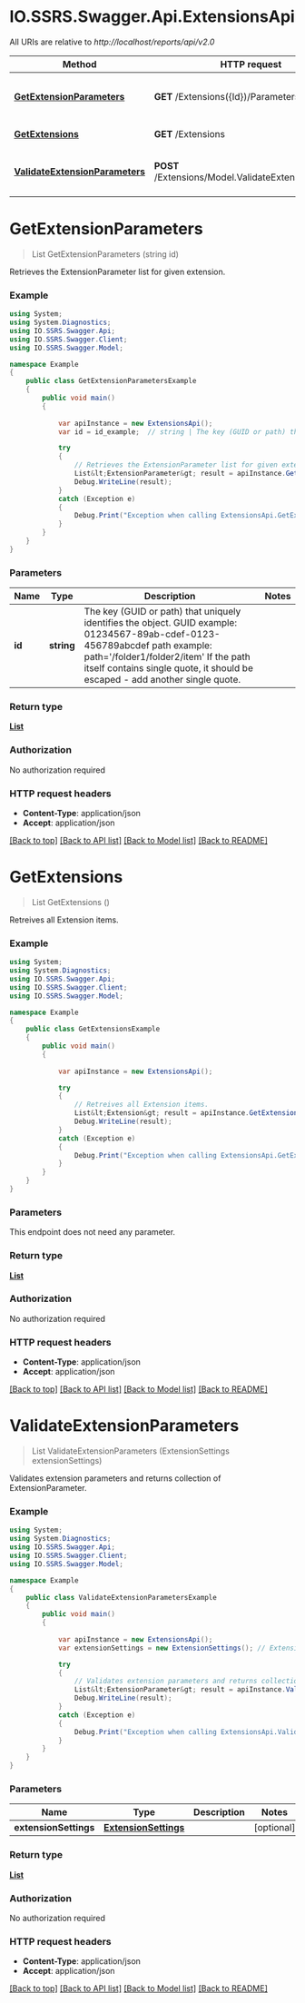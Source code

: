 # IO.SSRS.Swagger.Api.ExtensionsApi

All URIs are relative to *http://localhost/reports/api/v2.0*

Method | HTTP request | Description
------------- | ------------- | -------------
[**GetExtensionParameters**](ExtensionsApi.md#getextensionparameters) | **GET** /Extensions({Id})/Parameters | Retrieves the ExtensionParameter list for given extension.
[**GetExtensions**](ExtensionsApi.md#getextensions) | **GET** /Extensions | Retreives all Extension items.
[**ValidateExtensionParameters**](ExtensionsApi.md#validateextensionparameters) | **POST** /Extensions/Model.ValidateExtensionSettings | Validates extension parameters and returns collection of ExtensionParameter.


<a name="getextensionparameters"></a>
# **GetExtensionParameters**
> List<ExtensionParameter> GetExtensionParameters (string id)

Retrieves the ExtensionParameter list for given extension.

### Example
```csharp
using System;
using System.Diagnostics;
using IO.SSRS.Swagger.Api;
using IO.SSRS.Swagger.Client;
using IO.SSRS.Swagger.Model;

namespace Example
{
    public class GetExtensionParametersExample
    {
        public void main()
        {
            
            var apiInstance = new ExtensionsApi();
            var id = id_example;  // string | The key (GUID or path) that uniquely identifies the object. GUID example: 01234567-89ab-cdef-0123-456789abcdef path example: path='/folder1/folder2/item' If the path itself contains single quote, it should be escaped - add another single quote.

            try
            {
                // Retrieves the ExtensionParameter list for given extension.
                List&lt;ExtensionParameter&gt; result = apiInstance.GetExtensionParameters(id);
                Debug.WriteLine(result);
            }
            catch (Exception e)
            {
                Debug.Print("Exception when calling ExtensionsApi.GetExtensionParameters: " + e.Message );
            }
        }
    }
}
```

### Parameters

Name | Type | Description  | Notes
------------- | ------------- | ------------- | -------------
 **id** | **string**| The key (GUID or path) that uniquely identifies the object. GUID example: 01234567-89ab-cdef-0123-456789abcdef path example: path&#x3D;&#39;/folder1/folder2/item&#39; If the path itself contains single quote, it should be escaped - add another single quote. | 

### Return type

[**List<ExtensionParameter>**](ExtensionParameter.md)

### Authorization

No authorization required

### HTTP request headers

 - **Content-Type**: application/json
 - **Accept**: application/json

[[Back to top]](#) [[Back to API list]](../README.md#documentation-for-api-endpoints) [[Back to Model list]](../README.md#documentation-for-models) [[Back to README]](../README.md)

<a name="getextensions"></a>
# **GetExtensions**
> List<Extension> GetExtensions ()

Retreives all Extension items.

### Example
```csharp
using System;
using System.Diagnostics;
using IO.SSRS.Swagger.Api;
using IO.SSRS.Swagger.Client;
using IO.SSRS.Swagger.Model;

namespace Example
{
    public class GetExtensionsExample
    {
        public void main()
        {
            
            var apiInstance = new ExtensionsApi();

            try
            {
                // Retreives all Extension items.
                List&lt;Extension&gt; result = apiInstance.GetExtensions();
                Debug.WriteLine(result);
            }
            catch (Exception e)
            {
                Debug.Print("Exception when calling ExtensionsApi.GetExtensions: " + e.Message );
            }
        }
    }
}
```

### Parameters
This endpoint does not need any parameter.

### Return type

[**List<Extension>**](Extension.md)

### Authorization

No authorization required

### HTTP request headers

 - **Content-Type**: application/json
 - **Accept**: application/json

[[Back to top]](#) [[Back to API list]](../README.md#documentation-for-api-endpoints) [[Back to Model list]](../README.md#documentation-for-models) [[Back to README]](../README.md)

<a name="validateextensionparameters"></a>
# **ValidateExtensionParameters**
> List<ExtensionParameter> ValidateExtensionParameters (ExtensionSettings extensionSettings)

Validates extension parameters and returns collection of ExtensionParameter.

### Example
```csharp
using System;
using System.Diagnostics;
using IO.SSRS.Swagger.Api;
using IO.SSRS.Swagger.Client;
using IO.SSRS.Swagger.Model;

namespace Example
{
    public class ValidateExtensionParametersExample
    {
        public void main()
        {
            
            var apiInstance = new ExtensionsApi();
            var extensionSettings = new ExtensionSettings(); // ExtensionSettings |  (optional) 

            try
            {
                // Validates extension parameters and returns collection of ExtensionParameter.
                List&lt;ExtensionParameter&gt; result = apiInstance.ValidateExtensionParameters(extensionSettings);
                Debug.WriteLine(result);
            }
            catch (Exception e)
            {
                Debug.Print("Exception when calling ExtensionsApi.ValidateExtensionParameters: " + e.Message );
            }
        }
    }
}
```

### Parameters

Name | Type | Description  | Notes
------------- | ------------- | ------------- | -------------
 **extensionSettings** | [**ExtensionSettings**](ExtensionSettings.md)|  | [optional] 

### Return type

[**List<ExtensionParameter>**](ExtensionParameter.md)

### Authorization

No authorization required

### HTTP request headers

 - **Content-Type**: application/json
 - **Accept**: application/json

[[Back to top]](#) [[Back to API list]](../README.md#documentation-for-api-endpoints) [[Back to Model list]](../README.md#documentation-for-models) [[Back to README]](../README.md)

